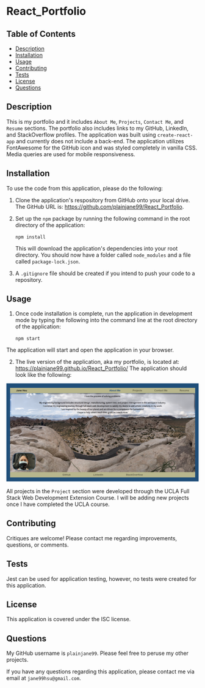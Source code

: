 # React_Portfolio

## Table of Contents
* [Description](#description)
* [Installation](#installation)
* [Usage](#usage)
* [Contributing](#contributing)
* [Tests](#tests)
* [License](#license)
* [Questions](#questions)

## Description <a name="description"></a>
This is my portfolio and it includes ```About Me```, ```Projects```, ```Contact Me```, and ```Resume``` sections.  The portfolio also includes links to my GitHub, LinkedIn, and StackOverflow profiles.  The application was built using ```create-react-app``` and currently does not include a back-end.  The application utilizes FontAwesome for the GitHub icon and was styled completely in vanilla CSS.  Media queries are used for mobile responsiveness. 

## Installation <a name="installation"></a>
To use the code from this application, please do the following: 

1. Clone the application's respository from GitHub onto your local drive.  The GitHub URL is: https://github.com/plainjane99/React_Portfolio.

2. Set up the ```npm``` package by running the following command in the root directory of the application: 
    
    ```
    npm install
    ```
    
    This will download the application's dependencies into your root directory.  You should now have a folder called ```node_modules``` and a file called ```package-lock.json```.
3. A ```.gitignore``` file should be created if you intend to push your code to a repository.

## Usage <a name="usage"></a>

1. Once code installation is complete, run the application in development mode by typing the following into the command line at the root directory of the application:

    ```
    npm start
    ```
    
The application will start and open the application in your browser.    

2.  The live version of the application, aka my portfolio, is located at:  https://plainjane99.github.io/React_Portfolio/
The application should look like the following:

![Jane's Portfolio](./src/assets/readme/Jane_Hsu_React_Portfolio_Snip.png)

All projects in the ```Project``` section were developed through the UCLA Full Stack Web Development Extension Course.  I will be adding new projects once I have completed the UCLA course.

## Contributing <a name="contributing"></a>
Critiques are welcome!  Please contact me regarding improvements, questions, or comments.

## Tests <a name="tests"></a>
Jest can be used for application testing, however, no tests were created for this application.

## License <a name="license"></a>
This application is covered under the ISC license.

## Questions <a name="questions"></a>
My GitHub username is ```plainjane99```.  Please feel free to peruse my other projects.

If you have any questions regarding this application, please contact me via email at ```jane99hsu@gmail.com```.
  